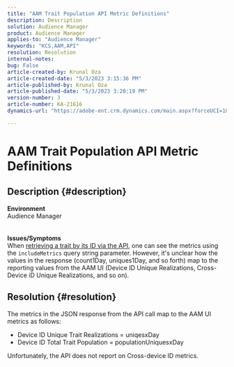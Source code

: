 ```yaml
---
title: "AAM Trait Population API Metric Definitions"
description: Description
solution: Audience Manager
product: Audience Manager
applies-to: "Audience Manager"
keywords: "KCS,AAM,API"
resolution: Resolution
internal-notes: 
bug: False
article-created-by: Krunal Oza
article-created-date: "5/3/2023 3:15:36 PM"
article-published-by: Krunal Oza
article-published-date: "5/3/2023 3:20:19 PM"
version-number: 3
article-number: KA-21616
dynamics-url: "https://adobe-ent.crm.dynamics.com/main.aspx?forceUCI=1&pagetype=entityrecord&etn=knowledgearticle&id=08ba1058-c5e9-ed11-a7c6-6045bd006b4b"

---
```

# AAM Trait Population API Metric Definitions

## Description {#description}

<b>Environment</b><br>Audience Manager<br> <br> <br><b>Issues/Symptoms</b><br>When [retrieving a trait by its ID via the API](https://bank.demdex.com/portal/swagger/index.html#/Traits%20API/get_traits__sid_), one can see the metrics using the `includeMetrics` query string parameter. However, it's unclear how the values in the response (count1Day, uniques1Day, and so forth) map to the reporting values from the AAM UI (Device ID Unique Realizations, Cross-Device iD Unique Realizations, and so on). 

## Resolution {#resolution}


The metrics in the JSON response from the API call map to the AAM UI metrics as follows:

- Device ID Unique Trait Realizations = uniqesxDay
- Device ID Total Trait Population = populationUniquesxDay


Unfortunately, the API does not report on Cross-device ID metrics.
